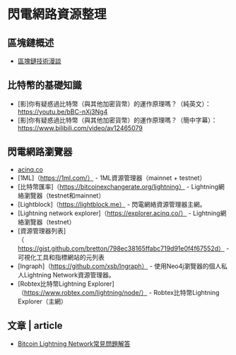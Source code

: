 # 閃電網路資源整理 

## 區塊鏈概述

* [區塊鏈技術漫談](區塊鏈技術漫談.md)

## 比特幣的基礎知識
* [影]你有疑惑過比特幣（與其他加密貨幣）的運作原理嗎？（純英文）：https://youtu.be/bBC-nXj3Ng4
* [影]你有疑惑過比特幣（與其他加密貨幣）的運作原理嗎？（簡中字幕）：https://www.bilibili.com/video/av12465079

## 閃電網路瀏覽器
* [acinq.co](https://explorer.acinq.co/)
* [1ML]（https://1ml.com/） -  1ML資源管理器（mainnet + testnet）
* [比特幣匯率]（https://bitcoinexchangerate.org/lightning） -  Lightning網絡瀏覽器（testnet和mainnet）
* [Lightblock]（https://lightblock.me） - 閃電網絡資源管理器主網。
* [Lightning network explorer]（https://explorer.acinq.co/） -  Lightning網絡瀏覽器（testnet）
* [資源管理器列表]（https://gist.github.com/bretton/798ec38165ffabc719d91e0f4f67552d） - 可視化工具和指標網站的元列表
* [lngraph]（https://github.com/xsb/lngraph） - 使用Neo4j瀏覽器的個人私人Lightning Network資源管理器。
* [Robtex比特幣Lightning Explorer]（https://www.robtex.com/lightning/node/） -  Robtex比特幣Lightning Explorer（主網）

## 文章 | article

* [Bitcoin Lightning Network常見問題解答](/article/Bitcoin-Lightning-Network-FAQ.md)
